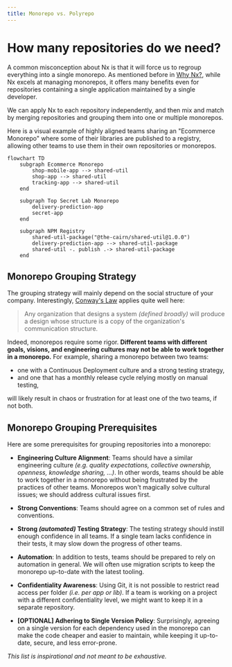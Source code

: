 ```yaml
---
title: Monorepo vs. Polyrepo
---
```


# How many repositories do we need?

A common misconception about Nx is that it will force us to regroup everything into a single monorepo.
As mentioned before in [Why Nx?](./01-why-nx.md), while Nx excels at managing monorepos, it offers many benefits even for repositories containing a single application maintained by a single developer.

We can apply Nx to each repository independently, and then mix and match by merging repositories and grouping them into one or multiple monorepos.

Here is a visual example of highly aligned teams sharing an "Ecommerce Monorepo" where some of their libraries are published to a registry, allowing other teams to use them in their own repositories or monorepos.

```mermaid
flowchart TD
    subgraph Ecommerce Monorepo
        shop-mobile-app --> shared-util
        shop-app --> shared-util
        tracking-app --> shared-util
    end

    subgraph Top Secret Lab Monorepo
        delivery-prediction-app
        secret-app
    end

    subgraph NPM Registry
        shared-util-package("@the-cairn/shared-util@1.0.0")
        delivery-prediction-app --> shared-util-package
        shared-util -. publish .-> shared-util-package
    end
```

## Monorepo Grouping Strategy

The grouping strategy will mainly depend on the social structure of your company.
Interestingly, [Conway's Law](http://www.melconway.com/Home/Conways_Law.html) applies quite well here:

> Any organization that designs a system _(defined broadly)_ will produce a design whose structure is a copy of the organization's communication structure.

Indeed, monorepos require some rigor. **Different teams with different goals, visions, and engineering cultures may not be able to work together in a monorepo.**
For example, sharing a monorepo between two teams:

- one with a Continuous Deployment culture and a strong testing strategy,
- and one that has a monthly release cycle relying mostly on manual testing,

will likely result in chaos or frustration for at least one of the two teams, if not both.

## Monorepo Grouping Prerequisites

Here are some prerequisites for grouping repositories into a monorepo:

- **Engineering Culture Alignment**: Teams should have a similar engineering culture _(e.g. quality expectations, collective ownership, openness, knowledge sharing, ...)_. In other words, teams should be able to work together in a monorepo without being frustrated by the practices of other teams. Monorepos won't magically solve cultural issues; we should address cultural issues first.

- **Strong Conventions**: Teams should agree on a common set of rules and conventions.

- **Strong _(automated)_ Testing Strategy**: The testing strategy should instill enough confidence in all teams. If a single team lacks confidence in their tests, it may slow down the progress of other teams.

- **Automation**: In addition to tests, teams should be prepared to rely on automation in general. We will often use migration scripts to keep the monorepo up-to-date with the latest tooling.

- **Confidentiality Awareness**: Using Git, it is not possible to restrict read access per folder _(i.e. per app or lib)_. If a team is working on a project with a different confidentiality level, we might want to keep it in a separate repository.

- **[OPTIONAL] Adhering to Single Version Policy**: Surprisingly, agreeing on a single version for each dependency used in the monorepo can make the code cheaper and easier to maintain, while keeping it up-to-date, secure, and less error-prone.

_This list is inspirational and not meant to be exhaustive._
